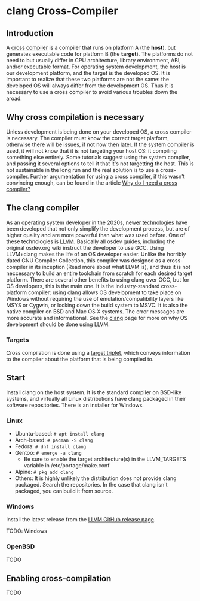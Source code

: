 # clang Cross-Compiler

## Introduction

A [cross compiler](https://en.wikipedia.org/wiki/Cross_compiler) is a compiler that runs on platform A (the **host**), but generates executable code for platform B (the **target**). The platforms do not need to but usually differ in CPU architecture, library environment, ABI, and/or executable format. For operating system development, the host is our development platform, and the target is the developed OS. It is important to realize that these two platforms are not the same: the developed OS will always differ from the development OS. Thus it is necessary to use a cross compiler to avoid various troubles down the aroad.

## Why cross compilation is necessary

Unless development is being done on your developed OS, a cross compiler is necessary. The compiler must know the correct target platform, otherwise there will be issues, if not now then later. If the system compiler is used, it will not know that it is not targeting your host OS: it compiling something else entirely. Some tutorials suggest using the system compiler, and passing it several options to tell it that it's not targetting the host. This is not sustainable in the long run and the real solution is to use a cross-compiler. Further argumentation for using a cross compiler, if this wasn't convincing enough, can be found in the article [Why do I need a cross compiler?](Cross_Compiler.md)

## The clang compiler

As an operating system developer in the 2020s, [newer technologies](../Modern/time_travel.md) have been developed that not only simplify the development process, but are of higher quality and are more powerful than what was used before. One of these technologies is [LLVM](https://llvm.org/). Basically all osdev guides, including the original osdev.org wiki instruct the developer to use GCC. Using LLVM+clang makes the life of an OS developer easier. Unlike the horribly dated GNU Compiler Collection, this compiler was designed as a cross-compiler in its inception (Read more about what LLVM is), and thus it is not neccessary to build an entire toolchain from scratch for each desired target platform. There are several other benefits to using clang over GCC, but for OS developers, this is the main one. It is the industry-standard cross-platform compiler: using clang allows OS development to take place on Windows without requiring the use of emulation/compatibility layers like MSYS or Cygwin, or locking down the build system to MSVC. It is also the native compiler on BSD and Mac OS X systems. The error messages are more accurate and informational. See the [clang](../Compilers/clang.md) page for more on why OS development should be done using LLVM.

### Targets
Cross compilation is done using a [target triplet](Target_Triplet.md), which conveys information to the compiler about the platform that is being compiled to.

## Start

Install clang on the host system. It is the standard compiler on BSD-like systems, and virtually all Linux distributions have clang packaged in their software repositories. There is an installer for Windows.

### Linux

* Ubuntu-based: `# apt install clang`
* Arch-based: `# pacman -S clang`
* Fedora: `# dnf install clang`
* Gentoo: `# emerge -a clang`
  - Be sure to enable the target architecture(s) in the LLVM_TARGETS variable in /etc/portage/make.conf
* Alpine: `# pkg add clang`
* Others: It is highly unlikely the distribution does not provide clang packaged. Search the repositories. In the case that clang isn't packaged, you can build it from source.

### Windows
Install the latest release from the [LLVM GitHub release page](https://github.com/llvm/llvm-project/releases).

TODO: Windows

### OpenBSD

TODO

## Enabling cross-compilation

TODO

